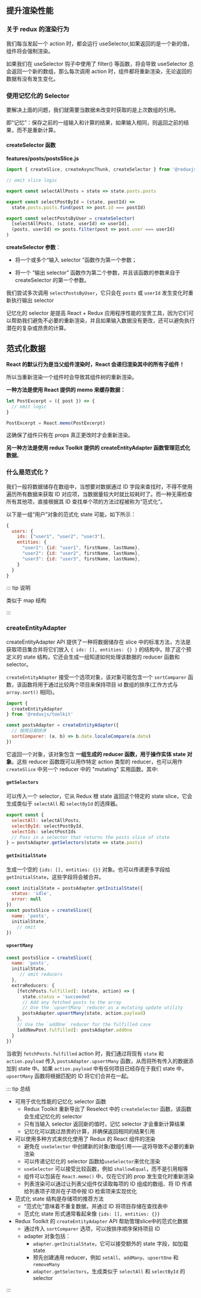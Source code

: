 ## 提升渲染性能

### 关于 redux 的渲染行为

我们每当发起一个 action 时，都会运行 useSelector,如果返回的是一个新的值，组件将会强制渲染。

如果我们在 useSelector 钩子中使用了 filter() 等函数，将会导致 useSelector 总会返回一个新的数组，那么每次调用 action 时，组件都将重新渲染，无论返回的数据有没有发生变化。

### 使用记忆化的 Selector

要解决上面的问题，我们就需要当数据未改变时获取的是上次数组的引用。

即“记忆”：保存之前的一组输入和计算的结果，如果输入相同，则返回之前的结果，而不是重新计算。

#### **createSelector 函数**

**features/posts/postsSlice.js**

```js
import { createSlice, createAsyncThunk, createSelector } from '@reduxjs/toolkit'

// omit slice logic

export const selectAllPosts = state => state.posts.posts

export const selectPostById = (state, postId) =>
  state.posts.posts.find(post => post.id === postId)

export const selectPostsByUser = createSelector(
  [selectAllPosts, (state, userId) => userId],
  (posts, userId) => posts.filter(post => post.user === userId)
)
```

**createSelector 参数**：

- 将一个或多个“输入 selector ”函数作为第一个参数；

- 将一个 “输出 selector” 函数作为第二个参数，并且该函数的参数来自于 createSelector 的第一个参数。

我们尝试多次调用 `selectPostsByUser`，它只会在 `posts` 或 `userId` 发生变化时重新执行输出 selector

记忆化的 selector 是提高 React + Redux 应用程序性能的宝贵工具，因为它们可以帮助我们避免不必要的重新渲染，并且如果输入数据没有更改，还可以避免执行潜在的复杂或昂贵的计算。

## 范式化数据

**React 的默认行为是当父组件渲染时，React 会递归渲染其中的所有子组件！**

所以当重新渲染一个组件时会导致其组件树的重新渲染。

**一种方法是使用 React 提供的 memo 来缓存数据：**

```js
let PostExcerpt = ({ post }) => {
  // omit logic
}

PostExcerpt = React.memo(PostExcerpt)
```

这确保了组件只有在 props 真正更改时才会重新渲染。

**另一种方法是使用 redux Toolkit 提供的 createEntityAdapter 函数管理范式化数据**。

### 什么是范式化？

我们一般将数据储存在数组中，当想要对数据通过 ID 字段来查找时，不得不使用遍历所有数据来获取 ID 对应项，当数据量较大时就比较耗时了。而一种无需检查所有其他项，直接根据其 ID 查找单个项的方法过程被称为“范式化”。

以下是一组“用户”对象的范式化 state 可能，如下所示：

```js
{
  users: {
    ids: ["user1", "user2", "user3"],
    entities: {
      "user1": {id: "user1", firstName, lastName},
      "user2": {id: "user2", firstName, lastName},
      "user3": {id: "user3", firstName, lastName},
    }
  }
}
```

::: tip 说明

类似于 map 结构

:::

### createEntityAdapter

createEntityAdapter API 提供了一种将数据储存在 slice 中的标准方法，方法是获取项目集合并将它们放入 `{ ids: [], entities: {} }` 的结构中。除了这个预定义的 state 结构，它还会生成一组知道如何处理该数据的 reducer 函数和 selector。

`createEntityAdapter` 接受一个选项对象，该对象可能包含一个 `sortComparer` 函数，该函数将用于通过比较两个项目来保持项目 id 数组的排序(工作方式与 `array.sort()` 相同)。

```js
import {
  createEntityAdapter
} from '@reduxjs/toolkit'

const postsAdapter = createEntityAdapter({
  // 按照日期排序
  sortComparer: (a, b) => b.date.localeCompare(a.date)
})
```

它返回一个对象，该对象包含 **一组生成的 reducer 函数，用于操作实体 state 对象**。这些 reducer 函数既可以用作特定 action 类型的 reducer，也可以用作 `createSlice` 中另一个 reducer 中的 "mutating" 实用函数。其中:

#### `getSelectors`

可以传入一个 selector，它从 Redux 根 state 返回这个特定的 state slice，它会生成类似于 `selectAll` 和 `selectById` 的选择器。

```js
export const {
  selectAll: selectAllPosts,
  selectById: selectPostById,
  selectIds: selectPostIds
  // Pass in a selector that returns the posts slice of state
} = postsAdapter.getSelectors(state => state.posts)
```

#### `getInitialState`

生成一个空的 `{ids: [], entities: {}}` 对象。也可以传递更多字段给 `getInitialState`，这些字段将会被合并。

```js
const initialState = postsAdapter.getInitialState({
  status: 'idle',
  error: null
})
const postsSlice = createSlice({
  name: 'posts',
  initialState,
    // omit
})
```

#### `upsertMany`

```js
const postsSlice = createSlice({
  name: 'posts',
  initialState,
	 // omit reducers
  },
  extraReducers: {
    [fetchPosts.fulfilled]: (state, action) => {
      state.status = 'succeeded'
      // Add any fetched posts to the array
      // Use the `upsertMany` reducer as a mutating update utility
      postsAdapter.upsertMany(state, action.payload)
    },
    // Use the `addOne` reducer for the fulfilled case
    [addNewPost.fulfilled]: postsAdapter.addOne
  }
})
```

当收到 `fetchPosts.fulfilled` action 时，我们通过将现有 `state` 和 `action.payload` 传入 `postsAdapter.upsertMany` 函数，从而将所有传入的数据添加到 state 中。如果 `action.payload` 中有任何项目已经存在于我们 state 中，`upsertMany` 函数将根据匹配的 ID 将它们合并在一起。

::: tip 总结

- 可用于优化性能的记忆化 selector 函数
  - Redux Toolkit 重新导出了 Reselect 中的 `createSelector` 函数，该函数会生成记忆化的 selector
  - 只有当输入 selector 返回新的值时，记忆 selector 才会重新计算结果
  - 记忆化可以跳过昂贵的计算，并确保返回相同的结果引用
- 可以使用多种方式来优化使用了 Redux 的 React 组件的渲染
  - 避免在 `useSelector` 中创建新的对象/数组引用——这将导致不必要的重新渲染
  - 可以传递记忆化的 selector 函数给`useSelector`来优化渲染
  - `useSelector` 可以接受比较函数，例如 `shallowEqual`，而不是引用相等
  - 组件可以包装在 `React.memo()` 中，仅在它们的 prop 发生变化时重新渲染
  - 列表渲染可以通过让列表父组件仅读取每项的 ID 组成的数组、将 ID 传递给列表项子项并在子项中按 ID 检索项来实现优化
- 范式化 state 结构是存储项的推荐方法
  - “范式化”意味着不重复数据，并通过 ID 将项目存储在查找表中
  - 范式化 state 形式通常看起来像 `{ids: [], entities: {}}`
- Redux Toolkit 的 `createEntityAdapter` API 帮助管理slice中的范式化数据
  - 通过传入 `sortComparer` 选项，可以按排序顺序保持项目 ID
  - adapter 对象包括：
    - `adapter.getInitialState`，它可以接受额外的 state 字段，如加载 state
    - 预先创建通用 reducer，例如 `setAll`、`addMany`、`upsertOne` 和 `removeMany`
    - `adapter.getSelectors`，生成类似于 `selectAll` 和 `selectById` 的 selector

:::
